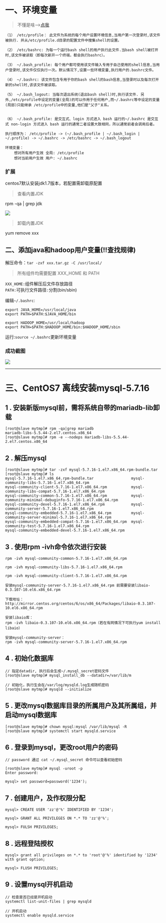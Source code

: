 # 一、环境变量
> 不懂是啥-->[点我]()

```
（1） /etc/profile： 此文件为系统的每个用户设置环境信息,当用户第一次登录时,该文件被执行. 并从/etc/profile.d目录的配置文件中搜集shell的设置。

（2） /etc/bashrc: 为每一个运行bash shell的用户执行此文件.当bash shell被打开时,该文件被读取（即每次新开一个终端，都会执行bashrc）。

（3） ~/.bash_profile: 每个用户都可使用该文件输入专用于自己使用的shell信息,当用户登录时,该文件仅仅执行一次。默认情况下,设置一些环境变量,执行用户的.bashrc文件。

（4） ~/.bashrc: 该文件包含专用于你的bash shell的bash信息,当登录时以及每次打开新的shell时,该该文件被读取。

（5） ~/.bash_logout: 当每次退出系统(退出bash shell)时,执行该文件. 另外,/etc/profile中设定的变量(全局)的可以作用于任何用户,而~/.bashrc等中设定的变量(局部)只能继承 /etc/profile中的变量,他们是"父子"关系。


（6） ~/.bash_profile: 是交互式、login 方式进入 bash 运行的~/.bashrc 是交互式 non-login 方式进入 bash 运行的通常二者设置大致相同，所以通常前者会调用后者。

执行顺序为： /etc/profile -> (~/.bash_profile | ~/.bash_login | ~/.profile) -> ~/.bashrc -> /etc/bashrc -> ~/.bash_logout

环境变量：
    想对所有用户生效 全局: /etc/profile
    想对当前用户生效 用户: ~/.bashrc

```

### 扩展
centos7默认安装jdk1.7版本，若配置需卸载原配置

> 查看内置JDK  

rpm -qa | grep jdk  

![](http://tmp.wyjsjxh.com/201906142355_391.png)

> 卸载内置JDK  

yum remove xxx

## 二、添加java和hadoop用户变量(!!查找规律)
解压命令：`tar -zxf xxx.tar.gz -C /usr/local/`
> 所有组件均需要配置 XXX_HOME 和 PATH  

`XXX_HOME:`组件解压后文件存放路径  
`PATH:`可执行文件路径`:`分割(bin/sbin)

编辑`~/.bashrc`:
```
export JAVA_HOME=/usr/local/java
export PATH=$PATH:$JAVA_HOME/bin

export HADOOP_HOME=/usr/local/hadoop
export PATH=$PATH:$HADOOP_HOME/bin:$HADOOP_HOME/sbin
```
运行:`source ~/.bashrc`更新环境变量



### 成功截图
![](http://tmp.wyjsjxh.com/201906142359_636.png)

----------
# 三、CentOS7 离线安装mysql-5.7.16
## 1 . 安装新版mysql前，需将系统自带的mariadb-lib卸载
```linux
[root@slave mytmp]# rpm -qa|grep mariadb
mariadb-libs-5.5.44-2.el7.centos.x86_64
[root@slave mytmp]# rpm -e --nodeps mariadb-libs-5.5.44-2.el7.centos.x86_64
```
## 2 . 解压mysql
```
[root@slave mytmp]# tar -zxf mysql-5.7.16-1.el7.x86_64.rpm-bundle.tar
[root@slave mytmp]# ls
mysql-5.7.16-1.el7.x86_64.rpm-bundle.tar                 mysql-community-libs-5.7.16-1.el7.x86_64.rpm
mysql-community-client-5.7.16-1.el7.x86_64.rpm           mysql-community-libs-compat-5.7.16-1.el7.x86_64.rpm
mysql-community-common-5.7.16-1.el7.x86_64.rpm           mysql-community-minimal-debuginfo-5.7.16-1.el7.x86_64.rpm
mysql-community-devel-5.7.16-1.el7.x86_64.rpm            mysql-community-server-5.7.16-1.el7.x86_64.rpm
mysql-community-embedded-5.7.16-1.el7.x86_64.rpm         mysql-community-server-minimal-5.7.16-1.el7.x86_64.rpm
mysql-community-embedded-compat-5.7.16-1.el7.x86_64.rpm  mysql-community-test-5.7.16-1.el7.x86_64.rpm
mysql-community-embedded-devel-5.7.16-1.el7.x86_64.rpm
```
## 3 . 使用rpm -ivh命令依次进行安装
```
rpm -ivh mysql-community-common-5.7.16-1.el7.x86_64.rpm

rpm -ivh mysql-community-libs-5.7.16-1.el7.x86_64.rpm 

rpm -ivh mysql-community-client-5.7.16-1.el7.x86_64.rpm
```
```
安装mysql-community-server-5.7.16-1.el7.x86_64.rpm 前需要安装libaio-0.3.107-10.el6.x86_64.rpm

下载地址：
http://mirror.centos.org/centos/6/os/x86_64/Packages/libaio-0.3.107-10.el6.x86_64.rpm

安装libaio库：
rpm -ivh libaio-0.3.107-10.el6.x86_64.rpm（若在有网情况下可执行yum install libaio）

安装mysql-community-server：
rpm -ivh mysql-community-server-5.7.16-1.el7.x86_64.rpm
```
## 4 . 初始化数据库
```
// 指定datadir, 执行后会生成~/.mysql_secret密码文件
[root@slave mytmp]# mysql_install_db --datadir=/var/lib/m

// 初始化，执行生会在/var/log/mysqld.log生成随机密码
[root@slave mytmp]# mysqld --initialize
```
## 5 . 更改mysql数据库目录的所属用户及其所属组，并启动mysql数据库
```
[root@slave mytmp]# chown mysql:mysql /var/lib/mysql -R
[root@slave mytmp]# systemctl start mysqld.service
```

## 6 . 登录到mysql，更改root用户的密码
```
// password 通过 cat ~/.mysql_secret 命令可以查看初始密码

[root@slave mytmp]# mysql -uroot -p
Enter password: 

mysql> set password=password('1234');
```
## 7 . 创建用户，及作权限分配
```
mysql> CREATE USER 'zz'@'%' IDENTIFIED BY '1234'; 

mysql> GRANT ALL PRIVILEGES ON *.* TO 'zz'@'%';

mysql> FULSH PRIVILEGES;
```
## 8 . 远程登陆授权
```
mysql> grant all privileges on *.* to 'root'@'%' identified by '1234' with grant option;

mysql> FLUSH PRIVILEGES;
```
## 9 . 设置mysql开机启动
```
// 检查是否已经是开机启动
systemctl list-unit-files | grep mysqld

// 开机启动
systemctl enable mysqld.service
```
